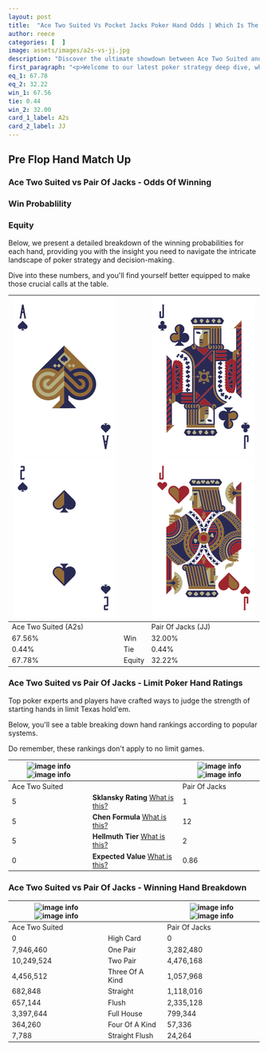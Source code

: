 ```yaml
---
layout: post
title:  "Ace Two Suited Vs Pocket Jacks Poker Hand Odds | Which Is The Better Hand In Poker? A Complete Guide"
author: reece
categories: [  ]
image: assets/images/a2s-vs-jj.jpg
description: "Discover the ultimate showdown between Ace Two Suited and Pair Of Jacks in poker! Uncover the odds, strategies, and scenarios where one hand triumphs over the other. Get ready to up your poker game with this thrilling analysis."
first_paragraph: "<p>Welcome to our latest poker strategy deep dive, where we're pitting two distinct hands against each other in a high-stakes showdown: Ace Two Suited vs Pair Of Jacks.</p><p>In the dynamic world of poker, every decision counts, and knowing which hand holds the upper hand is key to your success at the table.</p><p>In this article, we'll dissect these two hands, explore the scenarios where one dominates the other, and equip you with the knowledge to make strategic choices that can tip the odds in your favor.</p><p>Get ready to unravel the intriguing dynamics of these poker hands and elevate your game to new heights.</p>"
eq_1: 67.78
eq_2: 32.22
win_1: 67.56
tie: 0.44
win_2: 32.00
card_1_label: A2s
card_2_label: JJ
---
```




[comment]: # (sp0)

## Pre Flop Hand Match Up

<div class="table hand-ratings" markdown="1"> 



### Ace Two Suited vs Pair Of Jacks - Odds Of Winning


  
<div class="row graphs"> 
<div class="col-lg-6">
    <h3>Win Probablility</h3>
    <canvas id="WinChart"></canvas>
</div>
<div class="col-lg-6">
    <h3>Equity</h3>
    <canvas id="EquityChart"></canvas>
</div>
</div>

  Below, we present a detailed breakdown of the winning probabilities for each hand, providing you with the insight you need to navigate the intricate landscape of poker strategy and decision-making. 

Dive into these numbers, and you'll find yourself better equipped to make those crucial calls at the table.


    
| ![image info](assets/images/hand1/a.png) ![image info](assets/images/hand1/2.png) |  | ![image info](assets/images/hand2/j.png) ![image info](assets/images/hand2/jo.png) |
| -------- | -------- | -------- |
| Ace Two Suited (A2s) |  | Pair Of Jacks (JJ) |
| 67.56% | Win | 32.00% |
| 0.44% | Tie | 0.44% |
| 67.78% | Equity | 32.22% |




[comment]: # (sp1)



### Ace Two Suited vs Pair Of Jacks - Limit Poker Hand Ratings

Top poker experts and players have crafted ways to judge the strength of starting hands in limit Texas hold'em. 

Below, you'll see a table breaking down hand rankings according to popular systems. 

Do remember, these rankings don't apply to no limit games.


    
| ![image info](https://www.riverpairs.com/assets/images/hand1/a.png) ![image info](https://www.riverpairs.com/assets/images/hand1/2.png) |  | ![image info](https://www.riverpairs.com/assets/images/hand2/j.png) ![image info](https://www.riverpairs.com/assets/images/hand2/jo.png) |
| -------- | -------- | -------- |
| Ace Two Suited |  | Pair Of Jacks |
| 5 | **Sklansky Rating** [What is this?](/sklansky-rating-explained) | 1 |
| 5 | **Chen Formula** [What is this?](/chen-formula-explained) | 12 |
| 5 | **Hellmuth Tier** [What is this?](/Hellmuth-tier-explained) | 2 |
| 0 | **Expected Value** [What is this?](/expected-value-explained) | 0.86 |




[comment]: # (sp2)



### Ace Two Suited vs Pair Of Jacks - Winning Hand Breakdown


    
| ![image info](https://www.riverpairs.com/assets/images/hand1/a.png) ![image info](https://www.riverpairs.com/assets/images/hand1/2.png) |  | ![image info](https://www.riverpairs.com/assets/images/hand2/j.png) ![image info](https://www.riverpairs.com/assets/images/hand2/jo.png) |
| -------- | -------- | -------- |
| Ace Two Suited |  | Pair Of Jacks |
| 0 | High Card | 0 |
| 7,946,460 | One Pair | 3,282,480 |
| 10,249,524 | Two Pair | 4,476,168 |
| 4,456,512 | Three Of A Kind | 1,057,968 |
| 682,848 | Straight | 1,118,016 |
| 657,144 | Flush | 2,335,128 |
| 3,397,644 | Full House | 799,344 |
| 364,260 | Four Of A Kind | 57,336 |
| 7,788 | Straight Flush | 24,264 |




[comment]: # (sp3)



</div>

[comment]: # (sp4)



[comment]: # (sp5)

